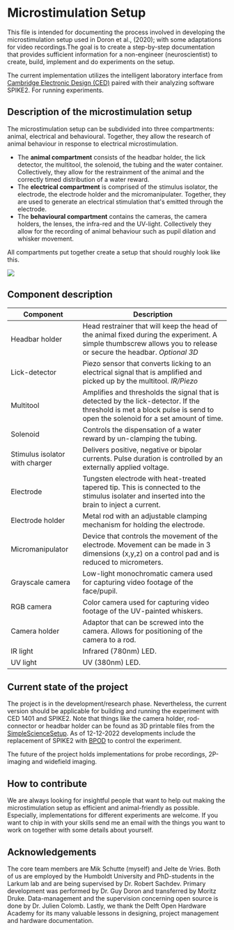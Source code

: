 # Microstimulation Setup
This file is intended for documenting the process involved in developing the microstimulation setup used in Doron et al., (2020); with some adaptations for video recordings.The goal is to create a step-by-step documentation that provides sufficient information for a non-engineer (neuroscientist) to create, build, implement and do experiments on the setup. 

The current implementation utilizes the intelligent laboratory interface from [Cambridge Electronic Design (CED)](https://ced.co.uk/products/spkovin) paired with their analyzing software SPIKE2. For running experiments.

## Description of the microstimulation setup
The microstimulation setup can be subdivided into three compartments: animal, electrical and behavioural. Together, they allow the research of animal behaviour in response to electrical microstimulation.

* The **animal compartment** consists of the headbar holder, the lick detector, the multitool, the solenoid, the tubing and the water container. Collectively, they allow for the restrainment of the animal and the correctly timed distribution of a water reward.
* The **electrical compartment** is comprised of the stimulus isolator, the electrode, the electrode holder and the micromanipulater. Together, they are used to generate an electrical stimulation that's emitted through the electrode.
* The **behavioural compartment** contains the cameras, the camera holders, the lenses, the infra-red and the UV-light. Collectively they allow for the recording of animal behaviour such as pupil dilation and whisker movement.

All compartments put together create a setup that should roughly look like this. 

![](https://i.imgur.com/2MDle4r.jpg)

## Component description
|Component|Description |
|--------|-------|
|Headbar holder| Head restrainer that will keep the head of the animal fixed during the experiment. A simple thumbscrew allows you to release or secure the headbar. *Optional 3D*|
|Lick-detector| Piezo sensor that converts licking to an electrical signal that is amplified and picked up by the multitool. *IR/Piezo*|
|Multitool| Amplifies and thresholds the signal that is detected by the lick-detector. If the threshold is met a block pulse is send to open the solenoid for a set amount of time.|
|Solenoid| Controls the dispensation of a water reward by un-clamping the tubing.|
|Stimulus isolator with charger| Delivers positive, negative or bipolar currents. Pulse duration is controlled by an externally applied voltage.|
|Electrode| Tungsten electrode with heat-treated tapered tip. This is connected to the stimulus isolater and inserted into the brain to inject a current.|
|Electrode holder| Metal rod with an adjustable clamping mechanism for holding the electrode.|
|Micromanipulator| Device that controls the movement of the electrode. Movement can be made in 3 dimensions (x,y,z) on a control pad and is reduced to micrometers.|
|Grayscale camera| Low-light monochromatic camera used for capturing video footage of the face/pupil.|
|RGB camera| Color camera used for capturing video footage of the UV-painted whiskers.|
|Camera holder| Adaptor that can be screwed into the camera. Allows for positioning of the camera to a rod.|
|IR light| Infrared (780nm) LED.|
|UV light| UV (380nm) LED.|

## Current state of the project
The project is in the development/research phase. Nevertheless, the current version should be applicable for building and running the experiment with CED 1401 and SPIKE2. Note that things like the camera holder, rod-connector or headbar holder can be found as 3D printable files from the [SimpleScienceSetup](https://github.com/mik-schutte/SimpleScienceSetup). As of 12-12-2022 developments include the replacement of SPIKE2 with [BPOD](https://sites.google.com/site/bpoddocumentation/?pli=1) to control the experiment. 

The future of the project holds implementations for probe recordings, 2P-imaging and widefield imaging.

## How to contribute 
We are always looking for insightful people that want to help out making the microstimulation setup as efficient and animal-friendly as possible. Especially, implementations for different experiments are welcome. If you want to chip in with your skills send me an email with the things you want to work on together with some details about yourself.

## Acknowledgements
The core team members are Mik Schutte (myself) and Jelte de Vries. Both of us are employed by the Humboldt University and PhD-students in the Larkum lab and are being supervised by Dr. Robert Sachdev. Primary development was performed by Dr. Guy Doron and transferred by Moritz Druke. Data-management and the supervision concerning open source is done by Dr. Julien Colomb. Lastly, we thank the Delft Open Hardware Academy for its many valuable lessons in designing, project management and hardware documentation.
